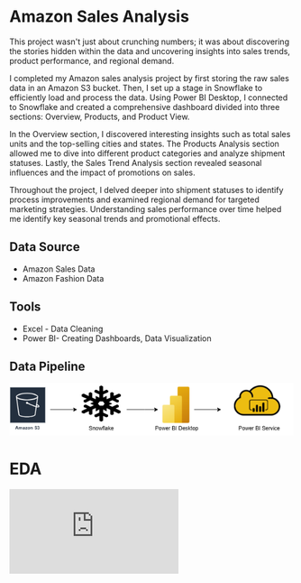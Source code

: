 # Amazon Sales Analysis

This project wasn't just about crunching numbers; it was about discovering the stories hidden within the data and uncovering insights into sales trends, product performance, and regional demand.

I completed my Amazon sales analysis project by first storing the raw sales data in an Amazon S3 bucket. Then, I set up a stage in Snowflake to efficiently load and process the data. Using Power BI Desktop, I connected to Snowflake and created a comprehensive dashboard divided into three sections: Overview, Products, and Product View.

In the Overview section, I discovered interesting insights such as total sales units and the top-selling cities and states. The Products Analysis section allowed me to dive into different product categories and analyze shipment statuses. Lastly, the Sales Trend Analysis section revealed seasonal influences and the impact of promotions on sales.

Throughout the project, I delved deeper into shipment statuses to identify process improvements and examined regional demand for targeted marketing strategies. Understanding sales performance over time helped me identify key seasonal trends and promotional effects.

## Data Source
- Amazon Sales Data
- Amazon Fashion Data

## Tools
- Excel - Data Cleaning
- Power BI- Creating Dashboards, Data Visualization

## Data Pipeline
![Alt text](https://github.com/Patilarchana123/Amazon-Sales-Analysis/blob/main/Data%20Pipeline.png)

# EDA
![Alt text](https://github.com/Patilarchana123/Amazon-Sales-Analysis/blob/main/Amazon%20EDA.pdf)
